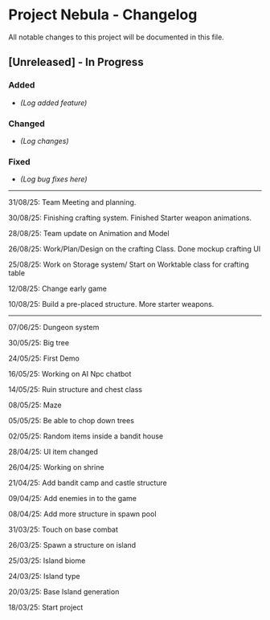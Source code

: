 # Project Nebula - Changelog

All notable changes to this project will be documented in this file.

## [Unreleased] - In Progress

### Added
- *(Log added feature)*

### Changed
- *(Log changes)*

### Fixed
- *(Log bug fixes here)*




---

31/08/25: Team Meeting and planning.

30/08/25: Finishing crafting system. Finished Starter weapon animations. 

28/08/25: Team update on Animation and Model

26/08/25: Work/Plan/Design on the crafting Class. Done mockup crafting UI

25/08/25: Work on Storage system/ Start on Worktable class for crafting table

12/08/25: Change early game

10/08/25: Build a pre-placed structure. More starter weapons.

---

07/06/25: Dungeon system

30/05/25: Big tree

24/05/25: First Demo

16/05/25: Working on AI Npc chatbot

14/05/25: Ruin structure and chest class

08/05/25: Maze

05/05/25: Be able to chop down trees

02/05/25: Random items inside a bandit house

28/04/25: UI item changed

26/04/25: Working on shrine

21/04/25: Add bandit camp and castle structure

09/04/25: Add enemies in to the game

08/04/25: Add more structure in spawn pool

31/03/25: Touch on base combat

26/03/25: Spawn a structure on island

25/03/25: Island biome

24/03/25: Island type

20/03/25: Base Island generation

18/03/25: Start project 
